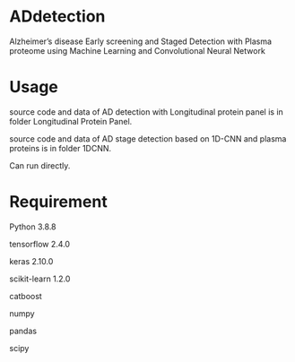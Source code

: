 # ADdetection
Alzheimer’s disease Early screening and Staged Detection with Plasma proteome using Machine Learning and Convolutional Neural Network

# Usage
source code and data of AD detection with Longitudinal protein panel is in folder Longitudinal Protein Panel.

source code and data of AD stage detection based on 1D-CNN and plasma proteins is in folder 1DCNN.

Can run directly.

# Requirement

Python 3.8.8

tensorflow 2.4.0

keras 2.10.0

scikit-learn 1.2.0

catboost

numpy

pandas

scipy
